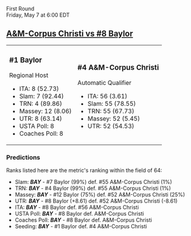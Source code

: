 First Round  
Friday, May 7 at 6:00 EDT
## [A&M-Corpus Christi vs #8 Baylor](https://www.ncaa.com/game/5833654) 

<table><tr><td>  

### #1 Baylor  

Regional Host  
- ITA: 8 (52.73)  
- Slam: 7 (92.44)  
- TRN: 4 (89.86)  
- Massey: 12 (8.06)  
- UTR: 8 (63.14)  
- USTA Poll: 8  
- Coaches Poll: 8  

</td><td>  

### #4 A&M-Corpus Christi  

Automatic Qualifier  
- ITA: 56 (3.61)  
- Slam: 55 (78.55)  
- TRN: 55 (67.73)  
- Massey: 52 (5.45)  
- UTR: 52 (54.53)  

</td></tr></table>  

 ### Predictions  

Ranks listed here are the metric's ranking within the field of 64:  
- Slam: ***BAY*** - #7 Baylor (99%) def. #55 A&M-Corpus Christi (1%)  
- TRN: ***BAY*** - #4 Baylor (99%) def. #55 A&M-Corpus Christi (1%)  
- Massey: ***BAY*** - #12 Baylor (75%) def. #52 A&M-Corpus Christi (25%)  
- UTR: ***BAY*** - #8 Baylor (+8.61) def. #52 A&M-Corpus Christi (-8.61)  
- ITA: ***BAY*** - #8 Baylor def. #56 A&M-Corpus Christi  
- USTA Poll: ***BAY*** - #8 Baylor def. A&M-Corpus Christi  
- Coaches Poll: ***BAY*** - #8 Baylor def. A&M-Corpus Christi  
- Seeding: ***BAY*** - #1 Baylor def. #4 A&M-Corpus Christi  